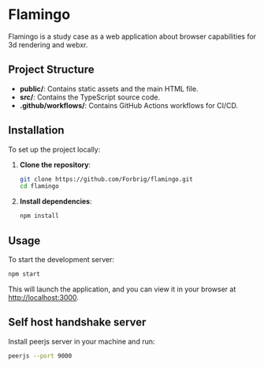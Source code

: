 # Flamingo

Flamingo is a study case as a web application about browser capabilities for 3d rendering and webxr.

## Project Structure

- **public/**: Contains static assets and the main HTML file.
- **src/**: Contains the TypeScript source code.
- **.github/workflows/**: Contains GitHub Actions workflows for CI/CD.

## Installation

To set up the project locally:

1. **Clone the repository**:

   ```bash
   git clone https://github.com/Forbrig/flamingo.git
   cd flamingo
   ```

2. **Install dependencies**:

   ```bash
   npm install
   ```

## Usage

To start the development server:

```bash
npm start
```

This will launch the application, and you can view it in your browser at <http://localhost:3000>.

## Self host handshake server

Install peerjs server in your machine and run:

```bash
peerjs --port 9000
```
